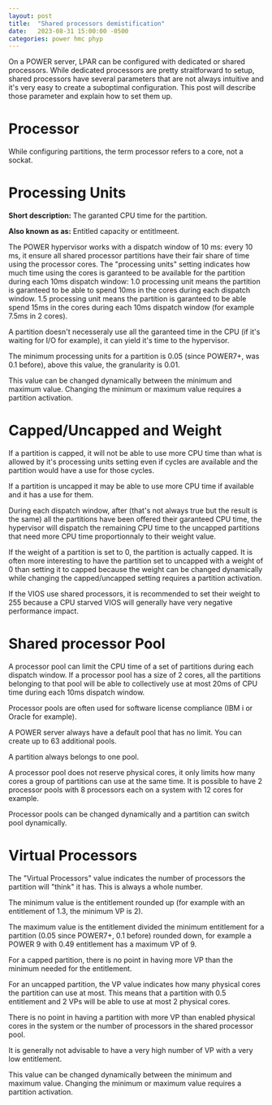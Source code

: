 ```yaml
---
layout: post
title:  "Shared processors demistification"
date:   2023-08-31 15:00:00 -0500
categories: power hmc phyp
---
```


On a POWER server, LPAR can be configured with dedicated or shared processors. While dedicated processors are pretty straitforward to setup, shared processors have several parameters that are not always intuitive and it's very easy to create a suboptimal configuration. This post will describe those parameter and explain how to set them up.

# Processor

While configuring partitions, the term processor refers to a core, not a sockat.

# Processing Units

**Short description:** The garanted CPU time for the partition.

**Also known as as:** Entitled capacity or entitlmeent.

The POWER hypervisor works with a dispatch window of 10 ms: every 10 ms, it ensure all shared processor partitions have their fair share of time using the processor cores. The "processing units" setting indicates how much time using the cores is garanteed to be available for the partition during each 10ms dispatch window: 1.0 processing unit means the partition is garanteed to be able to spend 10ms in the cores during each dispatch window. 1.5 processing unit means the partition is garanteed to be able spend 15ms in the cores during each 10ms dispatch window (for example 7.5ms in 2 cores).

A partition doesn't necesseraly use all the garanteed time in the CPU (if it's waiting for I/O for example), it can yield it's time to the hypervisor.

The minimum processing units for a partition is 0.05 (since POWER7+, was 0.1 before), above this value, the granularity is 0.01.

This value can be changed dynamically between the minimum and maximum value. Changing the minimum or maximum value requires a partition activation.

# Capped/Uncapped and Weight

If a partition is capped, it will not be able to use more CPU time than what is allowed by it's processing units setting even if cycles are available and the partition would have a use for those cycles.

If a partition is uncapped it may be able to use more CPU time if available and it has a use for them.

During each dispatch window, after (that's not always true but the result is the same) all the partitions have been offered their garanteed CPU time, the hypervisor will dispatch the remaining CPU time to the uncapped partitions that need more CPU time proportionnaly to their weight value.

If the weight of a partition is set to 0, the partition is actually capped. It is often more interesting to have the partition set to uncapped with a weight of 0 than setting it to capped because the weight can be changed dynamically while changing the capped/uncapped setting requires a partition activation.

If the VIOS use shared processors, it is recommended to set their weight to 255 because a CPU starved VIOS will generally have very negative performance impact.

# Shared processor Pool

A processor pool can limit the CPU time of a set of partitions during each dispatch window. If a processor pool has a size of 2 cores, all the partitions belonging to that pool will be able to collectively use at most 20ms of CPU time during each 10ms dispatch window.

Processor pools are often used for software license compliance (IBM i or Oracle for example).

A POWER server always have a default pool that has no limit. You can create up to 63 additional pools.

A partition always belongs to one pool.

A processor pool does not reserve physical cores, it only limits how many cores a group of partitions can use at the same time. It is possible to have 2 processor pools with 8 processors each on a system with 12 cores for example.

Processor pools can be changed dynamically and a partition can switch pool dynamically.

# Virtual Processors

The "Virtual Processors" value indicates the number of processors the partition will "think" it has. This is always a whole number.

The minimum value is the entitlement rounded up (for example with an entitlement of 1.3, the minimum VP is 2). 

The maximum value is the entitlement divided the minimum entitlement for a partition (0.05 since POWER7+, 0.1 before) rounded down, for example a POWER 9 with 0.49 entitlement has a maximum VP of 9.

For a capped partition, there is no point in having more VP than the minimum needed for the entitlement.

For an uncapped partition, the VP value indicates how many physical cores the partition can use at most. This means that a partition with 0.5 entitlement and 2 VPs will be able to use at most 2 physical cores.

There is no point in having a partition with more VP than enabled physical cores in the system or the number of processors in the shared processor pool.

It is generally not advisable to have a very high number of VP with a very low entitlement.

This value can be changed dynamically between the minimum and maximum value. Changing the minimum or maximum value requires a partition activation.